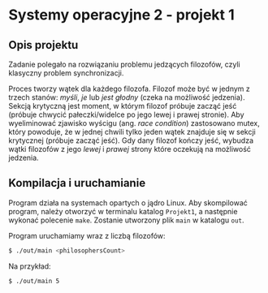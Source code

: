# Systemy operacyjne 2 - projekt 1

## Opis projektu

Zadanie polegało na rozwiązaniu problemu jedzących filozofów, czyli klasyczny problem synchronizacji.

Proces tworzy wątek dla każdego filozofa. Filozof może być w jednym z trzech stanów: _myśli_, _je_ lub _jest głodny_ (czeka na możliwość jedzenia). Sekcją krytyczną jest moment, w którym filozof próbuje zacząć jeść (próbuje chwycić pałeczki/widelce po jego lewej i prawej stronie). Aby wyeliminować zjawisko wyścigu (ang. _race condition_) zastosowano mutex, który powoduje, że w jednej chwili tylko jeden wątek znajduje się w sekcji krytycznej (próbuje zacząć jeść). Gdy dany filozof kończy jeść, wybudza wątki filozofów z jego _lewej_ i _prawej_ strony które oczekują na możliwość jedzenia.

## Kompilacja i uruchamianie

Program działa na systemach opartych o jądro Linux. Aby skompilować program, należy otworzyć w terminalu katalog `Projekt1`, a następnie wykonać polecenie `make`. Zostanie utworzony plik `main` w katalogu `out`.

Program uruchamiamy wraz z liczbą filozofów:

```bash
$ ./out/main <philosophersCount>
```

Na przykład:

```bash
$ ./out/main 5
```
